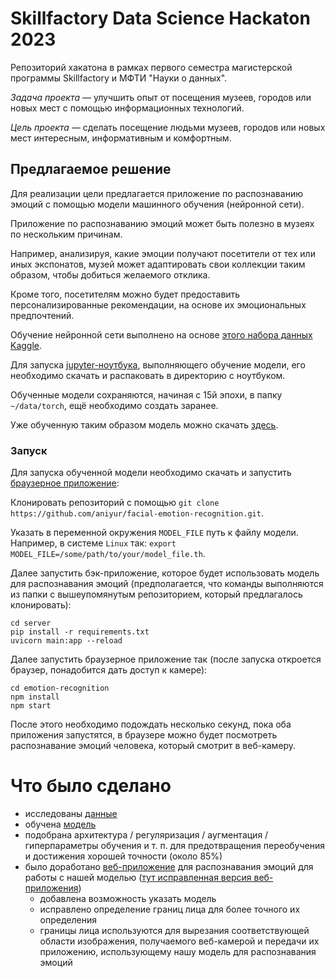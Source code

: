 # Skillfactory Data Science Hackaton 2023

Репозиторий хакатона в рамках первого семестра магистерской программы
Skillfactory и МФТИ "Науки о данных".

*Задача проекта* — улучшить опыт от посещения музеев, городов или
новых мест с помощью информационных технологий.

*Цель проекта* — сделать посещение людьми музеев, городов или новых 
мест интересным, информативным и комфортным.

## Предлагаемое решение

Для реализации цели предлагается приложение по распознаванию эмоций
с помощью модели машинного обучения (нейронной сети).  

Приложение по распознаванию эмоций может быть полезно в музеях по
нескольким причинам.  

Например, анализируя, какие эмоции получают посетители от тех или иных
экспонатов, музей может адаптировать свои
коллекции таким образом, чтобы добиться желаемого отклика.  

Кроме того, посетителям можно будет предоставить персонализированные
рекомендации, на основе их эмоциональных предпочтений.  

Обучение нейронной сети выполнено на основе
[этого набора данных Kaggle](https://www.kaggle.com/datasets/sujaykapadnis/emotion-recognition-dataset).  

Для запуска [jupyter-ноутбука](./hackaton.ipynb), выполняющего обучение
модели, его необходимо скачать и распаковать в директорию с ноутбуком.  

Обученные модели сохраняются, начиная с 15й эпохи, в папку `~/data/torch`,
ещё необходимо создать заранее.  

Уже обученную таким образом модель можно скачать
[здесь](https://drive.google.com/file/d/1cZaV8ab__-jepbpBx2gtjUWeRXeEn-a6/view).  

### Запуск

Для запуска обученной модели необходимо скачать и запустить
[браузерное приложение](https://github.com/aniyur/facial-emotion-recognition):  

Клонировать репозиторий с помощью `git clone https://github.com/aniyur/facial-emotion-recognition.git`.

Указать в переменной окружения `MODEL_FILE` путь к файлу модели.
Например, в системе `Linux` так: `export MODEL_FILE=/some/path/to/your/model_file.th`.

Далее запустить бэк-приложение, которое будет использовать модель для
распознавания эмоций (предполагается, что команды
выполняются из папки с вышеупомянутым репозиторием,
который предлагалось клонировать):  
```
cd server
pip install -r requirements.txt
uvicorn main:app --reload
```

Далее запустить браузерное приложение так (после запуска откроется
браузер, понадобится дать доступ к камере):  
```
cd emotion-recognition
npm install
npm start
```

После этого необходимо подождать несколько секунд, пока оба приложения
запустятся, в браузере можно будет посмотреть
распознавание эмоций человека, который смотрит в веб-камеру.  


# Что было сделано

- исследованы [данные](https://www.kaggle.com/datasets/sujaykapadnis/emotion-recognition-dataset)
- обучена [модель](https://drive.google.com/file/d/1cZaV8ab__-jepbpBx2gtjUWeRXeEn-a6/view)
- подобрана архитектура / регуляризация / аугментация / гиперпараметры обучения и т. п. для предотвращения переобучения
  и достижения хорошей точности (около 85%)
- было доработано [веб-приложение](https://github.com/victor369basu/facial-emotion-recognition) для распознавания
  эмоций для работы с нашей моделью ([тут исправленная версия веб-приложения](https://github.com/aniyur/facial-emotion-recognition))
  - добавлена возможность указать модель
  - исправлено определение границ лица для более точного их определения
  - границы лица используются для вырезания соответствующей области изображения, получаемого веб-камерой
    и передачи их приложению, использующему нашу модель для распознавания эмоций
